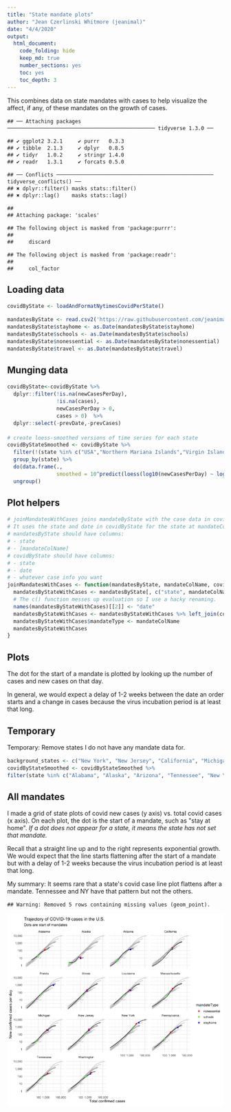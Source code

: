 ```yaml
---
title: "State mandate plots"
author: "Jean Czerlinski Whitmore (jeanimal)"
date: "4/4/2020"
output:
  html_document:
    code_folding: hide
    keep_md: true
    number_sections: yes
    toc: yes
    toc_depth: 3
---
```


This combines data on state mandates with cases to help visualize the affect, if any, of these mandates on the growth of cases.




```
## ── Attaching packages ──────────────────────────────────────────────── tidyverse 1.3.0 ──
```

```
## ✔ ggplot2 3.2.1     ✔ purrr   0.3.3
## ✔ tibble  2.1.3     ✔ dplyr   0.8.5
## ✔ tidyr   1.0.2     ✔ stringr 1.4.0
## ✔ readr   1.3.1     ✔ forcats 0.5.0
```

```
## ── Conflicts ─────────────────────────────────────────────────── tidyverse_conflicts() ──
## ✖ dplyr::filter() masks stats::filter()
## ✖ dplyr::lag()    masks stats::lag()
```

```
## 
## Attaching package: 'scales'
```

```
## The following object is masked from 'package:purrr':
## 
##     discard
```

```
## The following object is masked from 'package:readr':
## 
##     col_factor
```

## Loading data


```r
covidByState <- loadAndFormatNytimesCovidPerState()
```


```r
mandatesByState <- read.csv2('https://raw.githubusercontent.com/jeanimal/covid_log_log_diff/master/covid_log_log_diff/data/covid_state_mandates.csv', sep=",", stringsAsFactors=FALSE, na.strings=c(""))
mandatesByState$stayhome <- as.Date(mandatesByState$stayhome)
mandatesByState$schools <- as.Date(mandatesByState$schools)
mandatesByState$nonessential <- as.Date(mandatesByState$nonessential)
mandatesByState$travel <- as.Date(mandatesByState$travel)
```

## Munging data


```r
covidByState<-covidByState %>% 
  dplyr::filter(!is.na(newCasesPerDay), 
                !is.na(cases), 
                newCasesPerDay > 0, 
                cases > 0)  %>%
  dplyr::select(-prevDate,-prevCases)

# create loess-smoothed versions of time series for each state
covidByStateSmoothed <- covidByState %>%
  filter(!(state %in% c("USA","Northern Mariana Islands","Virgin Islands","Guam"))) %>%
  group_by(state) %>%
  do(data.frame(.,
                smoothed = 10^predict(loess(log10(newCasesPerDay) ~ log10(cases), data = .), .))) %>%
  ungroup()
```

## Plot helpers


```r
# joinMandatesWithCases joins mandateByState with the case data in covidByState
# It uses the state and date in covidByState for the state at mandateColName date.
# mandatesByState should have columns:
# - state
# - [mandateColName]
# covidByState should have columns:
# - state
# - date
# - whatever case info you want
joinMandatesWithCases <- function(mandatesByState, mandateColName, covidByState) {
  mandatesByStateWithCases <- mandatesByState[, c("state", mandateColName)]
  # The c() function messes up evaluation so I use a hacky renaming.
  names(mandatesByStateWithCases)[[2]] <- "date"
  mandatesByStateWithCases <- mandatesByStateWithCases %>% left_join(covidByState, by=c("state", "date"))
  mandatesByStateWithCases$mandateType <- mandateColName
  mandatesByStateWithCases
}
```


## Plots

The dot for the start of a mandate is plotted by looking up the number of cases and new
cases on that day.

In general, we would expect a delay of 1-2 weeks between the date an order starts and a change in cases because the virus incubation period is at least that long.

## Temporary

Temporary: Remove states I do not have any mandate data for.

```r
background_states <- c("New York", "New Jersey", "California", "Michigan", "Louisiana", "Florida", "Massachusetts", "Illinois", "Pennsylvania", "Washington")
covidByStateSmoothed <- covidByStateSmoothed %>%
filter(state %in% c("Alabama", "Alaska", "Arizona", "Tennessee", "New York", background_states))
```


## All mandates

I made a grid of state plots of covid new cases (y axis) vs. total covid cases (x axis).  On each plot, the dot is the start of a mandate, such as "stay at home".  *If a dot does not appear for a state, it means the state has not set that mandate.*

Recall that a straight line up and to the right represents exponential growth.  We would expect that the line starts flattening after the start of a mandate but with a delay of 1-2 weeks because the virus incubation period is at least that long.  

My summary: It seems rare that a state's covid case line plot flattens after a mandate.  Tennessee and NY have that pattern but not the others.





```
## Warning: Removed 5 rows containing missing values (geom_point).
```

![](mandate_figs/mandate-plot-all-mandates-1.png)<!-- -->


